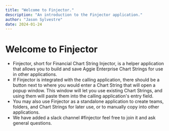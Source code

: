 ```yaml
---
title: "Welcome to Finjector."
description: "An introduction to the Finjector application."
author: "Jason Sylvestre"
date: 2024-01-24
---
```


# Welcome to Finjector

  - Finjector, short for Financial Chart String Injector, is a helper application that allows you to build and save Aggie Enterprise Chart Strings for use in other applications.
  - If Finjector is integrated with the calling application, there should be a button next to where you would enter a Chart String that will open a popup window. This window will let you use existing Chart Strings, and using them will paste them into the calling application's entry field.
  - You may also use Finjector as a standalone application to create teams, folders, and Chart Strings for later use, or to manually copy into other applications.
  - We have added a slack channel #finjector feel free to join it and ask general questions.
